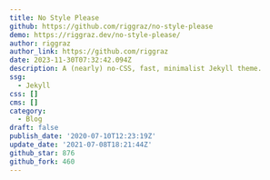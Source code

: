 ```yaml
---
title: No Style Please
github: https://github.com/riggraz/no-style-please
demo: https://riggraz.dev/no-style-please/
author: riggraz
author_link: https://github.com/riggraz
date: 2023-11-30T07:32:42.094Z
description: A (nearly) no-CSS, fast, minimalist Jekyll theme.
ssg:
  - Jekyll
css: []
cms: []
category:
  - Blog
draft: false
publish_date: '2020-07-10T12:23:19Z'
update_date: '2021-07-08T18:21:44Z'
github_star: 876
github_fork: 460
---
```

